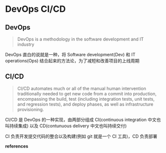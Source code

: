 # DevOps CI/CD

## DevOps

> DevOps is a methodology in the software development and IT industry

DevOps 直白的说就是一种，将 Software development(Dev) 和 IT operations(Ops) 结合起来的方法论，为了减短和改善项目的上线周期



## CI/CD

> CI/CD automates much or all of the manual human intervention traditionally needed to get new code from a commit into production, encompassing the build, test (including integration tests, unit tests, and regression tests), and deploy phases, as well as infrastructure provisioning.

CI/CD 是 DevOps 的一种实现，由两部分组成 CI(continuous integration 中文也叫持续集成) 以及 CD(contunuous delivery 中文也叫持续交付)

CI 负责开发提交代码的整合以及构建(例如 git 就是一个 CI 工具)，CD 负责部署

**references**

[^1]:https://en.wikipedia.org/wiki/DevOps
[^2]:https://www.zhihu.com/question/58702398
[^3]:https://about.gitlab.com/topics/ci-cd/
[^4]:https://zhuanlan.zhihu.com/p/422815048